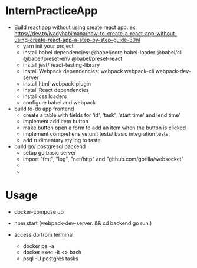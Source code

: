 # InternPracticeApp

- Build react app without using create react app.
    ex. https://dev.to/ivadyhabimana/how-to-create-a-react-app-without-using-create-react-app-a-step-by-step-guide-30nl
    - yarn init your project
    - install babel dependencies: @babel/core babel-loader @babel/cli @babel/preset-env @babel/preset-react
    - install jest/ react-testing-library
    - Install Webpack dependencies: webpack webpack-cli webpack-dev-server
    - install html-webpack-plugin
    - Install React dependencies
    - install css loaders
    - configure babel and webpack
- build to-do app frontend
    - create a table with fields for 'id', 'task', 'start time' and 'end time'
    - implement add item button
    - make button open a form to add an item when the button is clicked
    - implement comprehensive unit tests/ basic integration tests
    - add rudimentary styling to taste
- build go/ postgresql backend
    - setup go basic server 
    - import "fmt", "log", "net/http" and "github.com/gorilla/websocket"
    - 
    - 

# Usage

- docker-compose up
- npm start
    (webpack-dev-server. && cd backend go run.)

- access db from terminal:
    - docker ps -a
    - docker exec -it <> bash
    - psql -U postgres tasks